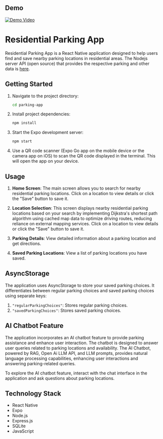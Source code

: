 ## Demo

[![Demo Video](https://img.youtube.com/vi/spB-42foP8Q/0.jpg)](https://www.youtube.com/watch?v=spB-42foP8Q)


# Residential Parking App

Residential Parking App is a React Native application designed to help users find and save nearby parking locations in residential areas. The Nodejs server API (open source) that provides the respective parking and other data is [here](https://github.com/gpower-crypto/Residential-Parking-API).

## Getting Started

1. Navigate to the project directory:

   ```bash
   cd parking-app
   ```

2. Install project dependencies:

   ```bash
   npm install
   ```

3. Start the Expo development server:

   ```bash
   npm start
   ```

4. Use a QR code scanner (Expo Go app on the mobile device or the camera app on iOS) to scan the QR code displayed in the terminal. This will open the app on your device.

## Usage

1. **Home Screen**: The main screen allows you to search for nearby residential parking locations. Click on a location to view details or click the "Save" button to save it.

2. **Location Selection**: This screen displays nearby residential parking locations based on your search by implementing Dijkstra's shortest path algorithm using cached map data to optimize driving routes, reducing reliance on external mapping services. Click on a location to view details or click the "Save" button to save it.

3. **Parking Details**: View detailed information about a parking location and get directions.

4. **Saved Parking Locations**: View a list of parking locations you have saved.

## AsyncStorage

The application uses AsyncStorage to store your saved parking choices. It differentiates between regular parking choices and saved parking choices using separate keys:

1. `"regularParkingChoices"`: Stores regular parking choices.
2. `"savedParkingChoices"`: Stores saved parking choices.

## AI Chatbot Feature

The application incorporates an AI chatbot feature to provide parking assistance and enhance user interaction. The chatbot is designed to answer user queries related to parking locations and availability.  The AI Chatbot, powered by RAG, Open Ai LLM API, and LLM prompts, provides natural language processing capabilities, enhancing user interactions and answering parking-related queries.

To explore the AI chatbot feature, interact with the chat interface in the application and ask questions about parking locations.

## Technology Stack

- React Native
- Expo
- Node.js
- Express.js
- SQLite
- JavaScript
